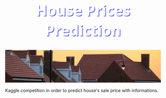 
 <h1 style="font-family: 'Segoe UI', Tahoma, Geneva, Verdana, sans-serif; font-size: 48px; color: white;text-align : center; text-shadow: 2px 2px #4b4cff;">
 House Prices Prediction
  </h1>


![House](header.png)

Kaggle competition in order to predict house's sale price with informations. 


